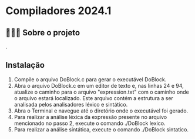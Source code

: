 # Compiladores 2024.1

## 👨🏻‍💻 Sobre o projeto
<p> .<p> 

## Instalação

1. Compile o arquivo DoBlock.c para gerar o executável DoBlock.
2. Abra o arquivo DoBlock.c em um editor de texto e, nas linhas 24 e 94, atualize o caminho para o arquivo "expression.txt" com o caminho onde o arquivo estará localizado. Este arquivo contém a estrutura a ser analisada pelos analisadores léxico e sintático.
3. Abra o Terminal e navegue até o diretório onde o executável foi gerado.
4. Para realizar a análise léxica da expressão presente no arquivo mencionado no passo 2, execute o comando ./DoBlock lexico.
5. Para realizar a análise sintática, execute o comando ./DoBlock sintatico.
